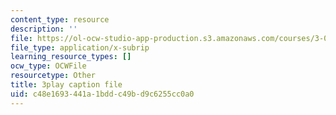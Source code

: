 ```yaml
---
content_type: resource
description: ''
file: https://ol-ocw-studio-app-production.s3.amazonaws.com/courses/3-091-introduction-to-solid-state-chemistry-fall-2018/c48e1693441a1bddc49bd9c6255cc0a0_xALiVHvc7EU.srt
file_type: application/x-subrip
learning_resource_types: []
ocw_type: OCWFile
resourcetype: Other
title: 3play caption file
uid: c48e1693-441a-1bdd-c49b-d9c6255cc0a0
---
```


